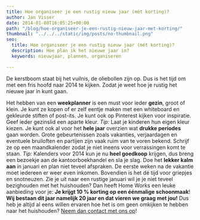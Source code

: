 ```yaml
---
title: Hoe organiseer je een rustig nieuw jaar (mét korting)?
author: Jan Visser
date: 2014-01-08T16:05:25+00:00
path: "/blog/hoe-organiseer-je-een-rustig-nieuw-jaar-met-korting/"
thumbnail: "../../../static/img/posts/no-thumbnail.png"
seo:
  title: Hoe organiseer je een rustig nieuw jaar (mét korting)?
  description: Hoe plan ik het nieuwe jaar in?
  keywords: nieuwjaar, plannen, organiseren

---
```

De kerstboom staat bij het vuilnis, de oliebollen zijn op. Dus is het tijd om met een fris hoofd naar 2014 te kijken. Zodat je weet hoe je rustig het nieuwe jaar in kunt gaan.

Het hebben van een **weekplanner** is een must voor ieder **gezin**, groot of klein. Je kunt ze kopen of er zelf eentje maken met een whiteboard en gekleurde stiften of post-its. Je kunt ook op Pinterest kijken voor inspiratie. Geef ieder gezinslid een aparte kleur. _Tip:_ Laat je kinderen hun eigen kleur kiezen. Je kunt ook al voor het **hele jaar** overzien wat **drukke periodes** gaan worden. Grote gebeurtenissen zoals vakanties, verjaardagen en eventuele bruiloften en partijen zijn vaak ruim van te voren bekend. Schrijf ze op een maandkalender zodat je niet ineens voor verrassingen komt te staan. _Tip:_ Kalenders voor 2014 kun je nu **heel goedkoop** krijgen, dus breng een bezoekje aan de kantoorboekhandel en sla je slag. Doe het **lekker kalm aan** in januari en plan niet teveel afspraken. De eerste weken na de vakantie moet iedereen er weer even inkomen. Bovendien is het dé tijd voor griepjes en snotneuzen. Zie je uit naar een rustige januari wil je je niet teveel bezighouden met het huishouden? Dan heeft Home Works een leuke aanbieding voor je: **Je krijgt 10 % korting op een éénmalige schoonmaak**! **Wij bestaan dit jaar namelijk 20 jaar en dat vieren we graag met jou!** Dus heb je altijd al eens willen ervaren hoe het is om geen omkijken te hebben naar het huishouden? [Neem dan contact met ons op](https://www.homeworks.nl/ "Neem contact met ons op!")!